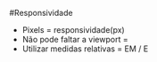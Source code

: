 #Responsividade

- Pixels = responsividade(px)
- Não pode faltar a viewport = <meta name="viewport" content="width=device-width, initial-scale=1.0">
- Utilizar medidas relativas = EM / E